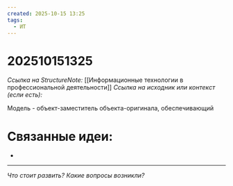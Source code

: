 ```yaml
---
created: 2025-10-15 13:25
tags:
  - ИТ
---
```

# 202510151325
*Ссылка на StructureNote:* [[Информационные технологии в профессиональной деятельности]]
*Ссылка на исходник или контекст (если есть):* 

Модель - объект-заместитель объекта-оригинала, обеспечивающий 
# Связанные идеи:
* 
---

*Что стоит развить? Какие вопросы возникли?*